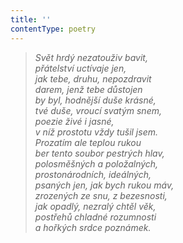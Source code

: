 ```yaml
---
title: ''
contentType: poetry
---
```


<section>

> _Svět hrdý nezatouživ bavit,  
> přátelství uctívaje jen,  
> jak tebe, druhu, nepozdravit  
> darem, jenž tebe důstojen  
> by byl, hodnější duše krásné,  
> tvé duše, vroucí svatým snem,  
> poezie živé i jasné,  
> v níž prostotu vždy tušil jsem.  
> Prozatím ale teplou rukou  
> ber tento soubor pestrých hlav,  
> polosměšných a položalných,  
> prostonárodních, ideálných,  
> psaných jen, jak bych rukou máv,  
> zrozených ze snu, z bezesnosti,  
> jak opadlý, nezralý chtěl věk,  
> postřehů chladné rozumnosti  
> a hořkých srdce poznámek._

</section>
